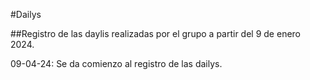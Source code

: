#Dailys

##Registro de las daylis realizadas por el grupo a partir del 9 de enero 2024.


09-04-24:
    Se da comienzo al registro de las dailys.

